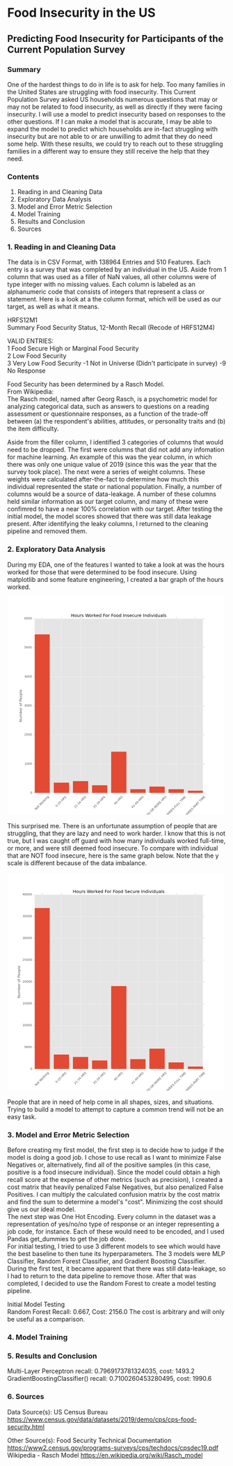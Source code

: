 # Food Insecurity in the US

## Predicting Food Insecurity for Participants of the Current Population Survey

### Summary
One of the hardest things to do in life is to ask for help. Too many families in the United States are struggling with food insecurity. This Current Population Survey asked US households numerous questions that may or may not be related to food insecurity, as well as directly if they were facing insecurity. I will use a model to predict insecurity based on responses to the other questions. If I can make a model that is accurate, I may be able to expand the model to predict which households are in-fact struggling with insecurity but are not able to or are unwilling to admit that they do need some help. With these results, we could try to reach out to these struggling families in a different way to ensure they still receive the help that they need.

### Contents
1. Reading in and Cleaning Data
2. Exploratory Data Analysis 
3. Model and Error Metric Selection
4. Model Training
5. Results and Conclusion
6. Sources

### 1. Reading in and Cleaning Data
The data is in CSV Format, with 138964 Entries and 510 Features. Each entry is a survey that was completed by an individual in the US. Aside from 1 column that was used as a filler of NaN values, all other columns were of type integer with no missing values. Each column is labeled as an alphanumeric code that consists of integers that represent a class or statement. Here is a look at a the column format, which will be used as our target, as well as what it means.

HRFS12M1  
Summary Food Security Status, 12-Month Recall (Recode of HRFS12M4)  

VALID ENTRIES:  
1 Food Secure High or Marginal Food Security  
2 Low Food Security  
3 Very Low Food Security 
-1 Not in Universe (Didn't participate in survey)
-9 No Response 
 
Food Security has been determined by a Rasch Model.  
From Wikipedia:  
The Rasch model, named after Georg Rasch, is a psychometric model for analyzing categorical data, such as answers to questions on a reading assessment or questionnaire responses, as a function of the trade-off between (a) the respondent's abilities, attitudes, or personality traits and (b) the item difficulty.

Aside from the filler column, I identified 3 categories of columns that would need to be dropped. The first were columns that did not add any infomation for machine learning. An example of this was the year column, in which there was only one unique value of 2019 (since this was the year that the survey took place). The next were a series of weight columns. These weights were calculated after-the-fact to determine how much this individual represented the state or national population. Finally, a number of columns would be a source of data-leakage. A number of these columns held similar information as our target column, and many of these were confimred to have a near 100% correlation with our target. After testing the initial model, the model scores showed that there was still data leakage present. After identifying the leaky columns, I returned to the cleaning pipeline and removed them.

### 2. Exploratory Data Analysis 
During my EDA, one of the features I wanted to take a look at was the hours worked for those that were determined to be food insecure. Using matplotlib and some feature engineering, I created a bar graph of the hours worked.   

<img src="img/worked_foodinsecure.png" width="500" height="500">  

This surprised me. There is an unfortunate assumption of people that are struggling, that they are lazy and need to work harder. I know that this is not true, but I was caught off guard with how many individuals worked full-time, or more, and were still deemed food insecure. To compare with individual that are NOT food insecure, here is the same graph below. Note that the y scale is different because of the data imbalance.

<img src="img/worked_foodsecure.png" width="500" height="500"> 

People that are in need of help come in all shapes, sizes, and situations. Trying to build a model to attempt to capture a common trend will not be an easy task.

### 3. Model and Error Metric Selection
Before creating my first model, the first step is to decide how to judge if the model is doing a good job. I chose to use recall as I want to minimize False Negatives or, alternatively, find all of the positive samples (in this case, positive is a food insecure individual). Since the model could obtain a high recall score at the expense of other metrics (such as precision), I created a cost matrix that heavily penalized False Negatives, but also penalized False Positives. I can multiply the calculated confusion matrix by the cost matrix and find the sum to determine a model's "cost". Minimizing the cost should give us our ideal model.  
The next step was One Hot Encoding. Every column in the dataset was a representation of yes/no/no type of response or an integer representing a job code, for instance. Each of these would need to be encoded, and I used Pandas get_dummies to get the job done.  
For initial testing, I tried to use 3 different models to see which would have the best baseline to then tune its hyperparameters. The 3 models were MLP Classifier, Random Forest Classifier, and Gradient Boosting Classifier. During the first test, it became apparent that there was still data-leakage, so I had to return to the data pipeline to remove those. After that was completed, I decided to use the Random Forest to create a model testing pipeline. 

Initial Model Testing  
Random Forest Recall: 0.667, Cost: 2156.0
The cost is arbitrary and will only be useful as a comparison.

### 4. Model Training

### 5. Results and Conclusion
Multi-Layer Perceptron recall: 0.7969173781324035, cost: 1493.2  
GradientBoostingClassifier() recall: 0.7100260453280495, cost: 1990.6 
### 6. Sources

Data Source(s):
US Census Bureau
https://www.census.gov/data/datasets/2019/demo/cps/cps-food-security.html

Other Source(s):
Food Security Technical Documentation
https://www2.census.gov/programs-surveys/cps/techdocs/cpsdec19.pdf
Wikipedia - Rasch Model
https://en.wikipedia.org/wiki/Rasch_model
